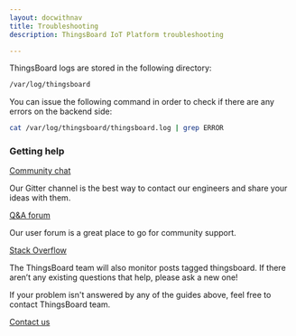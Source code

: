 ```yaml
---
layout: docwithnav
title: Troubleshooting
description: ThingsBoard IoT Platform troubleshooting

---
```


ThingsBoard logs are stored in the following directory:
 
```bash
/var/log/thingsboard
```

You can issue the following command in order to check if there are any errors on the backend side:
 
```bash
cat /var/log/thingsboard/thingsboard.log | grep ERROR
```

### Getting help

<section id="talkToUs">
    <main>
        <div id="gettingHelp">
            <div>
                <a href="https://gitter.im/thingsboard/chat">Community chat</a>
                <p>Our Gitter channel is the best way to contact our engineers and share your ideas with them.</p>
            </div>
            <div>
                <a href="https://groups.google.com/forum/#!forum/thingsboard">Q&A forum</a>
                <p>Our user forum is a great place to go for community support.</p>
            </div>
            <div>
                <a href="http://stackoverflow.com/questions/tagged/thingsboard">Stack Overflow</a>
                <p>The ThingsBoard team will also monitor posts tagged thingsboard. If there aren’t any existing questions that help, please ask a new one!</p>
            </div>
        </div>
    </main>
</section>

If your problem isn't answered by any of the guides above, feel free to contact ThingsBoard team.

<a class="button" href="/docs/contact-us/">Contact us</a>
